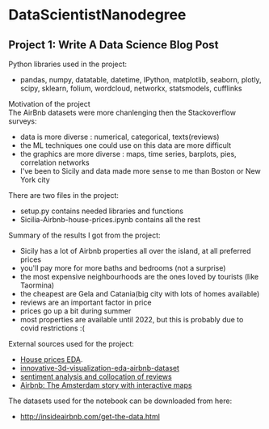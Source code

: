 # DataScientistNanodegree 

## Project 1: Write A Data Science Blog Post

Python libraries used in the project:
- pandas, numpy, datatable, datetime, IPython, matplotlib, seaborn, plotly, scipy, sklearn, folium, wordcloud, networkx, statsmodels, cufflinks

Motivation of the project
<br>
The AirBnb datasets were more chanlenging then the Stackoverflow surveys:
- data is more diverse : numerical, categorical, texts(reviews)
- the ML techniques one could use on this data are more difficult
- the graphics are more diverse : maps, time series, barplots, pies, correlation networks
- I've been to Sicily and data made more sense to me than Boston or New York city

There are two files in the project:
- setup.py contains needed libraries and functions
- Sicilia-Airbnb-house-prices.ipynb contains all the rest

Summary of the results I got from the project:
 - Sicily has a lot of Airbnb properties all over the island, at all preferred prices
 - you'll pay more for more baths and bedrooms (not a surprise)
 - the most expensive neighbourhoods are the ones loved by tourists (like Taormina)
 - the cheapest are Gela and Catania(big city with lots of homes available)
 - reviews are an important factor in price
 - prices go up a bit during summer
 - most properties are available until 2022, but this is probably due to covid restrictions :(

External sources used for the project:
- <a href="https://www.kaggle.com/dgawlik/house-prices-eda">House prices EDA</a>.
- <a href="https://www.kaggle.com/homayoonkhadivi/innovative-3d-visualization-eda-airbnb-dataset">innovative-3d-visualization-eda-airbnb-dataset</a>
- <a href="https://www.kaggle.com/residentmario/sentiment-analysis-and-collocation-of-reviews">sentiment analysis and collocation of reviews</a>
- <a href="https://www.kaggle.com/erikbruin/airbnb-the-amsterdam-story-with-interactive-maps">Airbnb: The Amsterdam story with interactive maps</a>

The datasets used for the notebook can be downloaded from here:
- http://insideairbnb.com/get-the-data.html 


